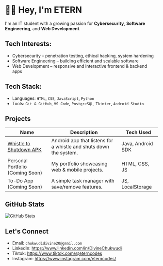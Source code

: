 # 👋🏾 Hey, I'm ETERN

I'm an IT student with a growing passion for **Cybersecurity**, **Software Engineering**, and **Web Development**.

##  Tech Interests:
- Cybersecurity – penetration testing, ethical hacking, system hardening
-  Software Engineering – building efficient and scalable software
-  Web Development – responsive and interactive frontend & backend apps

## Tech Stack:
- Languages: `HTML`, `CSS`, `JavaScript`, `Python`
- Tools: `Git & GitHub`, `VS Code`, `PostgreSQL`, `Tkinter`, `Android Studio`

## Projects
| Name | Description | Tech Used |
|------|-------------|-----------|
| [Whistle to Shutdown APK](https://github.com/divineChukwudi/WhistleShutdown) | Android app that listens for a whistle and shuts down the system. | Java, Android SDK |
| Personal Portfolio (Coming Soon) | My portfolio showcasing web & mobile projects. | HTML, CSS, JS |
| To-Do App (Coming Soon) | A simple task manager with save/remove features. | JS, LocalStorage |

## GitHub Stats
![GitHub Stats](https://github-readme-stats.vercel.app/DivineChukwudi=DivineChukwudie&show_icons=true&theme=tokyonight)

## Let's Connect
- Email: `chukwudidivine20@gmail.com`
- LinkedIn: https://www.linkedin.com/in/DivineChukwudi
- Tiktok: https://www.tiktok.com/@eterncodes
- Instagram: https://www.instagram.com/eterncodes/
